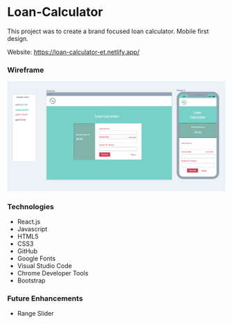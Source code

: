 # Loan-Calculator

This project was to create a brand focused loan calculator. Mobile first design. 

Website: https://loan-calculator-et.netlify.app/


### Wireframe

![wireframe](public/images/wireframe.jpg)

### Technologies

* React.js
* Javascript
* HTML5
* CSS3
* GitHub
* Google Fonts
* Visual Studio Code
* Chrome Developer Tools
* Bootstrap


### Future Enhancements

* Range Slider
